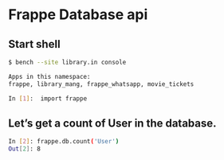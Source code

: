 # Frappe Database api

## Start shell

```sh
$ bench --site library.in console

Apps in this namespace:
frappe, library_mang, frappe_whatsapp, movie_tickets

In [1]:  import frappe

```
## Let’s get a count of User in the database.
```sh
In [2]: frappe.db.count('User')
Out[2]: 8
```



